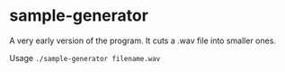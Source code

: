 # sample-generator
A very early version of the program.
It cuts a .wav file into smaller ones.


Usage
`./sample-generator filename.wav`
